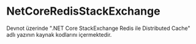 # NetCoreRedisStackExchange
Devnot üzerinde ".NET Core StackExchange Redis ile Distributed Cache" adlı yazının kaynak kodlarını içermektedir.
